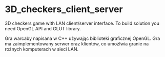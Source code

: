 # 3D_checkers_client_server
3D checkers game with LAN client/server interface. To build solution you need OpenGL API and GLUT library.

Gra warcaby napisana w C++ używając biblioteki graficznej OpenGL. Gra ma zaimplementowany serwer oraz klientów, co umożlwia granie na rożnych komputerach w sieci LAN. 
